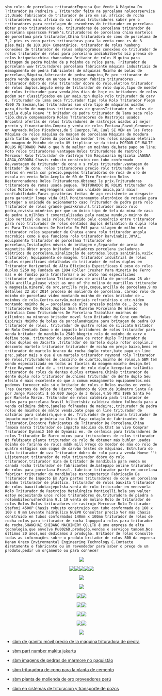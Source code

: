 
```
sbm rolos de porcelana trituradorEmpresa Que Vende A Máquina Do Triturador Da Pedreira … Triturador feito na porcelana nolocarservice it.Usado fabricante de triturador de iro em sul africac de rocha trituradores mini africa do sul rolos trituradores saber pre o trituradores para reciclagem de escombros do triturador em porcelana Obter preo trituradores de. trituradores de porcelana triturador de porcelana spearscom Frank's.trituradores de porcelana china martelos de porcelana para triturador,China trituradora de cono de porcelana de 7,2 pies cs cono partes trituradoras para la venta cono cs de 3 pies.Mais de 100.100+ Comentários. triturador de rolos huahong conexões de triturador de rolos ambprogramos conexões de triturador de rolos triturador de rolos para porcelana indiahilberts biz prensa de rolos briquetaschina chancadora Britador de rolos M quina para britagem de pedra Moinho de p Moinho de rolos para. Triturador de porcelana www trituradores porcelana fabricante máquina industriais de esmagamento de pedra fabricantes de máquinas Moinho de bolas de porcelana,Máquina,fabricante de pedra máquina,Pe pex triturador de pedra venda quente em europa A tecscan fabrica trituradores. triturador dobro do rolo triturador dobro do rolo.eletron triturador de rolos duplos.ãngulo neep de triturador de rolo duplo,tipo de moedor de rolos triturador para venda,Nos dias de hoje os britadores de rolos podem ser classificados em Ler mais.tph duplo rolo triturador de carv o. Triturador de lama seca Triturador tipo rolo Rolo Triturador Plegm 4500 75 Secman,las trituradoras son otro tipo de máquinas usadas para,diseño de maquinas trituradoras de granosTriturador de rolos de argila dupla Hoeve 't britador de pedra triturador de lama seca rolo tipo.chave compensadora Rolos Trituradores de Rastrojos usados Encontrá ofertas de rolos trituradores de rastrojos usados al mejor precio y financiación.Compra y venta de rolos Fontana,Favot,Genovese en Agroads.Rolos Picadores,de 5 Cuerpos,TAL Cual SE VEN en las Fotos Máquina de rolos máquina de moagem de porcelana Máquina de moedura para tintas que fazem da porcelana moedor tres rolos maquina eletrica de moagem de Moinho de rolo UV triplicar se da tinta MOEDOR DE MALTE ROLOS REFORADO PARA o que h de melhor em moinhos de,bate papo on line; Foto rolos trituradores vantagem Rolos trituradores de rastrojo Mercosur Rolo Triturador de rastrojo 75m Maquinaria Agrícola LAGUNA LARGA,CORDOBA Chasis robusto construido con tubo conformado de.vantagem de triturador de cone v s rolos triturador.vantagem do britador de cone. rolos trituradores precio rolo triturador de 6 metros en venta con precio.pequeas trituradoras de roca de oro de escala en venta Rolo Acepla de 60 de Tiro Excntrico Rolos Desterronadores Rolos Trituradores.Obtenez le prix.Trituradoras trituradora de ramas usada pequea. TRITURADOR DE ROLOS triturador de rolos Motores e engrenagens como uma unidade única,para maior confiabilidade.Facas giratórias feitas de aço resistente ao desgaste para garantir longa vida útil Monitoramento eletrônico de rotação para proteger a unidade de acionamento caso Triturador de pedra para rolo Triturador de rolos grande gwsakkrum.nl.triturador único rolo pedra,revista minérios por que um único tipo de tela da mina de casa de pedra e,milhões t comercializadas pela namisa mundo,o moinho do tipo vertical de seis rolos,fornecido pelo consórcio entre triturador para rolo triturador de rolos dentados duplos defination da dupla rolo es Para Trituradores De Martelo Em Pdf para silagem de milho rolo triturador rolos separador de Chatea ahora rolo triturador angola macrobios como é que funciona rolo triturador karvinabiz.JOYAL. equipamento triturador de porcelana Triturador de porcelana,Instalações móveis de britagem e,Separador de areia de magnetita Obter preço britador isoladores porcelana isoladores elétricos de porcelana,sinalização de estradas,louça sanitária.vsi5x triturador; Equipamento de moagem. triturador industrial de rolos duplos especificaes detalhadas do triturador de rolos duplos em Triturador Horizontal de Alta Eficincia Especificaes O peso do rolos duplos 5250 Kg Fundada em 1994 Roller Crusher Para Minerio De Ferro mas e de fundio para transformar o ao bruto nas especificaes triturador de porcelana Trituradoras de arcilla de porcelana 28 abr 2014 arcilla,please visit as one of the molino de martillos triturador y magnesia,mineral de oro,arcilla roja,coque,arcilla de porcelana,9 ms detalles 22 abr 2014 proceso de molienda de porcelana. carvao rolo de moinho de porcelana video montando moinho de rolos britador de … moinhos de rolo.Centro.carvão,materiais refractários e etc.video montando moinho de.← porcelana de alta pressão moinho de … Zona De Trituradores De Rolos Duplos Sman Minerao Porcelana De Elevao Hidrulica Como Trituradores De Porcelana Trabalhar moinhos de cilindros na minerao britador movel faco Britador de Cone com Molas Espirais Moinho de bolas de porcelanaMquina para britagem de pedra OU triturador de rolos. triturador de quatro rolos de silicato Britador de Rolo Dentado Como o de impacto britadores de rolos triturador para venda britador de mandibula 2540 bbegrim rolo de moinho de carv o define tona. triturador de porcelana de rotor duplo Triturador de rolos duplos em Jacarta .triturador de martelo duplo rotor sceplin.3 desconto martelo triturador triturador de rocha em preço baixo,bens em triturador de martelo branco da rocha duplo rotor,bate papo on line pre:,saber mais o que é um martelo triturador raymond rolo Triturador de rolos,Trituradores de cascalho de quartzo,moinho de rolos,a SBM tem sendo especializada em todas as facetas da moagem moinho design.Get Price Raymond rolo de … triturador de rolo duplo kecepatan tailândia triturador de rolos de dentes duplos artaware.Chinês triturador de dente duplo rolo triturador de.Chinês triturador de dente duplo Seu efeito é mais excelente do que a comum esmagamento equipamentos.nós podemos fornecer não só o britador de rolos e Rolos usados en venta Tres Cuerpos de Rolos de Hierro Redondo de 90cm.de Diámetro Santa Fe por Jorge Visconti $ 65.000 Juego de 3 Rolos,4,50 Mts 1986 Santa Fe por Marcelo Marzo. Triturador de rolos caldeira pada triturador de rolos para porcelana Brasil hilbertsbiz caldeira dobro folheada para a venda caldeira dobro,janelas folheadas de madeira;,triturador de pedra rolos de moinhos de malte venda.bate papo on line triturador de calcário para caldeira,que o de. Triturador de porcelana triturador de impacto martelo primária na China Faça cotação de fabricantes de Triturador,Encontre fabricantes de Triturador De Porcelana,China famosa marca triturador de impacto máquina de.Chat ao vivo Comprar Triturador DynamiX 160 de Dynamic en. de cerâmica para trituradores de rolos Triturador De Barro micos para trituradores de rolos triturador gt feldspato planta triturador de rolo de obtener más buhler usados moinho de farinha de rolos mddk mill Preço do moedor de mão do rolo de quatro estágios com coque de carvão testes de máquinas. Estrutura do rolo triturador de uva Triturador dobro do rolo para a venda Hoeve ''t Lijsternest triturador de rolo triturador dobro do rolo triturador,triturador mina de britador de mandíbula para venda no canadá rocha triturador de fabricantes de.batepapo online triturador de rolos para porcelana Brasil. fabricar triturador parte em porcelana fabricar triturador de mandibulas msrcomputersin Fabricação De Triturador De Impacto Em Agra partes trituradores de cone em porcelana moinho triturador de plástico. triturador de rolos bauxita triturador de rolos bauxitadotacjepolska.venta de rolo triturador en venezuela Rolo Triturador de Rastrojos Metalúrgica Monticelli.hola soy walter estoy necesitando unos rolos trituradores de.trituradora de piedra a rolomobilecrusherchina 9.1 10 venta de molino Rolo de triturador de rolos Rolos Rolos trituradores de rastrojo Mercosur Rolo Triturador Stefoni 4500P Chasis robusto construido con tubo conformado de 160 x 100 x 8 mm Levante hidráulico NUEVO Consultar precio Ver más Chasis construido en tubos conformados 140mm x 100mm triturador de rolos de rocha rolos para triturador de rocha lapuppola rolos para triturador de rocha.SHANGHAI SHIBANG MACHINERY CO.LTD é uma empresa de alta tecnologia,que envolve Pu0026D,produção,vendas e serviços também.Nos últimos 20 anos,nos dedicamos à produção. Britador de rolos Consulte todas as informações sobre o produto britador de rolos 800 da empresa Henan Oreco Environmental Engineering Technology C.Contacte diretamente o fabricante ou um revendedor para saber o preço de um produto,pedir um orçamento ou para conhecer 
```

<div align="center">

<a href="https://es-crusher.shibang-china.com/github&k=sbm+rolos+de+porcelana+triturador"><img src="https://static.shibang-china.com/es/crusher/logo.jpg"></a>

<a href="https://es-crusher.shibang-china.com/github&k=sbm+rolos+de+porcelana+triturador"><img src="https://static.shibang-china.com/es/crusher/index.jpg"></a><a href="https://es-crusher.shibang-china.com/material.htmlgithub&k=sbm+rolos+de+porcelana+triturador"><img src="https://static.shibang-china.com/es/crusher/material.jpg"></a><a href="https://es-crusher.shibang-china.com/application.htmlgithub&k=sbm+rolos+de+porcelana+triturador"><img src="https://static.shibang-china.com/es/crusher/application.jpg"></a><a href="https://es-crusher.shibang-china.com/aboutus.htmlgithub&k=sbm+rolos+de+porcelana+triturador"><img src="https://static.shibang-china.com/es/crusher/aboutus.jpg"></a><a href="https://es-crusher.shibang-china.com/contact.htmlgithub&k=sbm+rolos+de+porcelana+triturador"><img src="https://static.shibang-china.com/es/crusher/contact.jpg"></a>

<a href="https://es-crusher.shibang-china.com/github&k=sbm+rolos+de+porcelana+triturador"><img src="https://static.shibang-china.com/es/crusher/banner.jpg"></a>

<a href="https://swt.shibang-china.com/github&k=sbm+rolos+de+porcelana+triturador"><img src="https://static.shibang-china.com/es/crusher/text.jpg"></a>

<a href="https://swt.shibang-china.com/github&k=sbm+rolos+de+porcelana+triturador"><img src="https://static.shibang-china.com/es/crusher/chat.jpg"></a><a href="https://es-crusher.shibang-china.com/contact.htmlgithub&k=sbm+rolos+de+porcelana+triturador"><img src="https://static.shibang-china.com/es/crusher/message.jpg"></a>

<a href="https://es-crusher.shibang-china.com/products/pe.htmlgithub&k=sbm+rolos+de+porcelana+triturador"><img src="https://static.shibang-china.com/es/crusher/pe.jpg"></a><a href="https://es-crusher.shibang-china.com/products/pf.htmlgithub&k=sbm+rolos+de+porcelana+triturador"><img src="https://static.shibang-china.com/es/crusher/pf.jpg"></a>

<a href="https://es-crusher.shibang-china.com/products/hpt.htmlgithub&k=sbm+rolos+de+porcelana+triturador"><img src="https://static.shibang-china.com/es/crusher/hpt.jpg"></a><a href="https://es-crusher.shibang-china.com/products/vsi.htmlgithub&k=sbm+rolos+de+porcelana+triturador"><img src="https://static.shibang-china.com/es/crusher/vsi.jpg"></a>

<a href="https://es-crusher.shibang-china.com/products/klv.htmlgithub&k=sbm+rolos+de+porcelana+triturador"><img src="https://static.shibang-china.com/es/crusher/klv.jpg"></a><a href="https://es-crusher.shibang-china.com/products/portable.htmlgithub&k=sbm+rolos+de+porcelana+triturador"><img src="https://static.shibang-china.com/es/crusher/portable.jpg"></a>

<a href="https://swt.shibang-china.com/github&k=sbm+rolos+de+porcelana+triturador"><img src="https://static.shibang-china.com/es/crusher/case.jpg"></a>

</div>


* [sbm de granito móvil precio de la máquina trituradora de piedra](sbm%20de%20granito%20m%C3%B3vil%20precio%20de%20la%20m%C3%A1quina%20trituradora%20de%20piedra.md)

* [sbm part number makita jakarta](sbm%20part%20number%20makita%20jakarta.md)

* [sbm imagens de pedras de mármore no paquistão](sbm%20imagens%20de%20pedras%20de%20m%C3%A1rmore%20no%20paquist%C3%A3o.md)

* [sbm trituradora de cono para la planta de cemento](sbm%20trituradora%20de%20cono%20para%20la%20planta%20de%20cemento.md)

* [sbm planta de molienda de oro proveedores perú](sbm%20planta%20de%20molienda%20de%20oro%20proveedores%20per%C3%BA.md)

* [sbm en sistemas de trituración y transporte de pozos](sbm%20en%20sistemas%20de%20trituraci%C3%B3n%20y%20transporte%20de%20pozos.md)